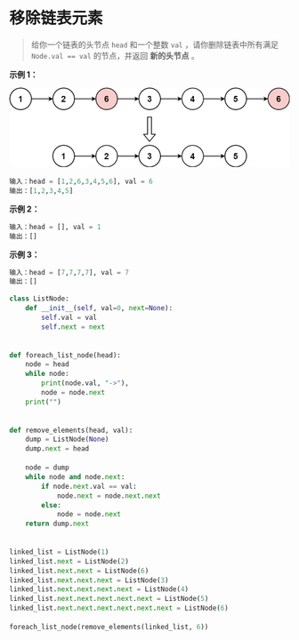 # 移除链表元素

> 给你一个链表的头节点 `head` 和一个整数 `val` ，请你删除链表中所有满足 `Node.val == val` 的节点，并返回 **新的头节点** 。

**示例 1：**

![](images/203_1.jpeg)

```python
输入：head = [1,2,6,3,4,5,6], val = 6
输出：[1,2,3,4,5]
```



**示例 2：**

```python
输入：head = [], val = 1
输出：[]
```



**示例 3：**

```python
输入：head = [7,7,7,7], val = 7
输出：[]
```



```python
class ListNode:
    def __init__(self, val=0, next=None):
        self.val = val
        self.next = next


def foreach_list_node(head):
    node = head
    while node:
        print(node.val, "->"),
        node = node.next
    print("")


def remove_elements(head, val):
    dump = ListNode(None)
    dump.next = head

    node = dump
    while node and node.next:
        if node.next.val == val:
            node.next = node.next.next
        else:
            node = node.next
    return dump.next


linked_list = ListNode(1)
linked_list.next = ListNode(2)
linked_list.next.next = ListNode(6)
linked_list.next.next.next = ListNode(3)
linked_list.next.next.next.next = ListNode(4)
linked_list.next.next.next.next.next = ListNode(5)
linked_list.next.next.next.next.next.next = ListNode(6)

foreach_list_node(remove_elements(linked_list, 6))
```

